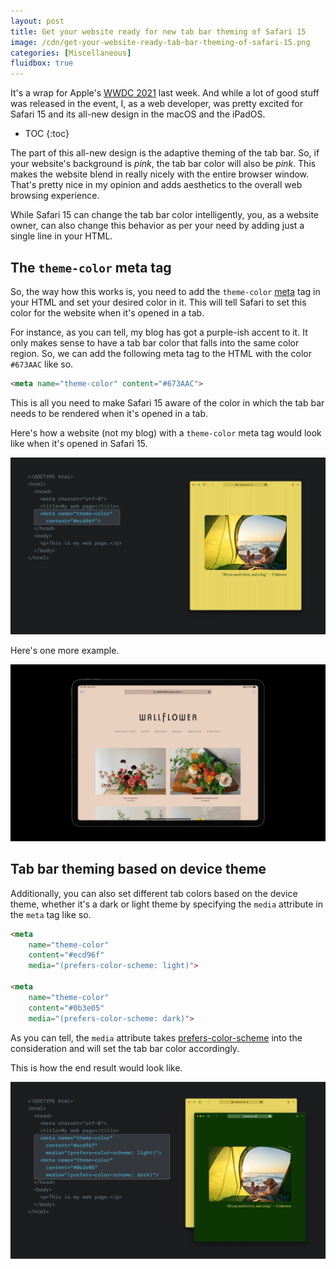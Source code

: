 ```yaml
---
layout: post
title: Get your website ready for new tab bar theming of Safari 15
image: /cdn/get-your-website-ready-tab-bar-theming-of-safari-15.png
categories: [Miscellaneous]
fluidbox: true
---
```


It's a wrap for Apple's [WWDC 2021](https://developer.apple.com/wwdc21/) last week. And while a lot of good stuff was released in the event, I, as a web developer, was pretty excited for Safari 15 and its all-new design in the macOS and the iPadOS.

* TOC
{:toc}

The part of this all-new design is the adaptive theming of the tab bar. So, if your website's background is *pink*, the tab bar color will also be *pink*. This makes the website blend in really nicely with the entire browser window. That's pretty nice in my opinion and adds aesthetics to the overall web browsing experience.

While Safari 15 can change the tab bar color intelligently, you, as a website owner, can also change this behavior as per your need by adding just a single line in your HTML.

## The `theme-color` meta tag

So, the way how this works is, you need to add the `theme-color` [meta](https://en.wikipedia.org/wiki/Meta_element) tag in your HTML and set your desired color in it. This will tell Safari to set this color for the website when it's opened in a tab.

For instance, as you can tell, my blog has got a purple-ish accent to it. It only makes sense to have a tab bar color that falls into the same color region. So, we can add the following meta tag to the HTML with the color `#673AAC` like so.

```html
<meta name="theme-color" content="#673AAC">
```

This is all you need to make Safari 15 aware of the color in which the tab bar needs to be rendered when it's opened in a tab.

Here's how a website (not my blog) with a `theme-color` meta tag would look like when it's opened in Safari 15.

[![Safari 15 Address Bar Theming in macOS](/images/safari-15-example-1.png)](/images/safari-15-example-1.png)

Here's one more example.

[![Safari 15 Address Bar Theming in iPadOS](/images/safari-15-example-2.png)](/images/safari-15-example-2.png)

## Tab bar theming based on device theme

Additionally, you can also set different tab colors based on the device theme, whether it's a dark or light theme by specifying the `media` attribute in the `meta` tag like so.

```html
<meta 
    name="theme-color" 
    content="#ecd96f"
    media="(prefers-color-scheme: light)">

<meta 
    name="theme-color" 
    content="#0b3e05"
    media="(prefers-color-scheme: dark)">
```

As you can tell, the `media` attribute takes [prefers-color-scheme](https://developer.mozilla.org/en-US/docs/Web/CSS/@media/prefers-color-scheme) into the consideration and will set the tab bar color accordingly.

This is how the end result would look like.

[![Safari 15 Device Theming](/images/safari-15-device-theming.png)](/images/safari-15-device-theming.png)